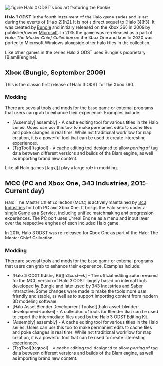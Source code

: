 ![.figure Halo 3 ODST's box art featuring the Rookie](Halo_3_odst_final_boxshot.jpg)

**Halo 3 ODST** is the fourth instalment of the Halo game series and is set during the events of [Halo 2][h2]. It is not a direct sequel to [Halo 3][h3]. It was created by [Bungie][bungie] and initially released on the Xbox 360 in 2009 by publisher/owner [Microsoft][]. In 2015 the game was re-released as a part of *Halo: The Master Chief Collection* on the Xbox One and later in 2020 was ported to Microsoft Windows alongside other halo titles in the collection.

Like other games in the series Halo 3 ODST uses Bungie's proprietary [Blam!][engine].

## Xbox (Bungie, September 2009)
This is the classic first release of Halo 3 ODST for the Xbox 360.

### Modding
There are several tools and mods for the base game or external programs that users can grab to enhance their experience. Examples include:

* [Assembly][assembly] - A cache editing tool for various titles in the Halo series. Users can use this tool to make permanent edits to cache files and poke changes in real time. While not traditional workflow for map creation, it is a powerful tool that can be used to create interesting experiences. 
* [TagTool][tagtool] - A cache editing tool designed to allow *porting* of tag data between different versions and builds of the Blam engine, as well as importing brand new content.

Like all Halo games [tags][] play a large role in modding.

## MCC (PC and Xbox One, 343 Industries, 2015-Current day)
Halo: The Master Chief collection (MCC) is actively maintained by [343 Industries][343i] for both PC and Xbox One. It brings the Halo series under a single [Game as a Service][gaas], including unified matchmaking and progression experiences. The PC port uses [Unreal Engine][unreal] as a menu and input layer over the respective engines of each included Halo game.

In 2015, Halo 3 ODST was re-released for Xbox One as part of the Halo: The Master Chief Collection.

### Modding
There are several tools and mods for the base game or external programs that users can grab to enhance their experience. Examples include:

* [Halo 3 ODST Editing Kit][h3odst-ek] - The official editing suite released for the MCC version of Halo 3 ODST largely based on internal tools developed by Bungie and later used by 343 Industries and [Saber Interactive][saber]. Some changes were made to make the tools more user friendly and stable, as well as to support importing content from modern 3D modeling software.
* [Halo Asset Blender Development Toolset][halo-asset-blender-development-toolset] - A collection of tools for Blender that can be used to export the intermediate files used by the Halo 3 ODST Editing Kit. 
* [Assembly][assembly] - A cache editing tool for various titles in the Halo series. Users can use this tool to make permanent edits to cache files and poke changes in real time. While not traditional workflow for map creation, it is a powerful tool that can be used to create interesting experiences. 
* [TagTool][tagtool] - A cache editing tool designed to allow *porting* of tag data between different versions and builds of the Blam engine, as well as importing brand new content.


[bungie]: https://en.wikipedia.org/wiki/Bungie
[microsoft]: https://en.wikipedia.org/wiki/Xbox_Game_Studios
[saber]: https://en.wikipedia.org/wiki/Saber_Interactive
[343i]: https://en.wikipedia.org/wiki/343_Industries
[gaas]: https://en.wikipedia.org/wiki/Games_as_a_service
[unreal]: https://en.wikipedia.org/wiki/Unreal_Engine

